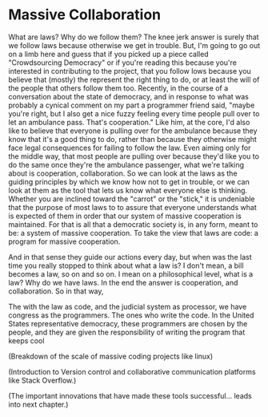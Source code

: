 # Massive Collaboration
What are laws? Why do we follow them? The knee jerk answer is surely that we follow laws because otherwise we get in trouble. But, I'm going to go out on a limb here and guess that if you picked up a piece called "Crowdsourcing Democracy" or if you're reading this because you're interested in contributing to the project, that you follow lows because you believe that (mostly) the represent the right thing to do, or at least the will of the people that others follow them too. Recently, in the course of a conversation about the state of democracy, and in response to what was probably a cynical comment on my part a programmer friend said, "maybe you're right, but I also get a nice fuzzy feeling every time people pull over to let an ambulance pass. That's cooperation." Like him, at the core, I'd also like to believe that everyone is pulling over for the ambulance because they know that it's a good thing to do, rather than because they otherwise might face legal consequences for failing to follow the law. Even aiming only for the middle way, that most people are pulling over because they'd like you to do the same once they're the ambulance passenger, what we're talking about is cooperation, collaboration. So we can look at the laws as the guiding principles by which we know how not to get in trouble, or we can look at them as the tool that lets us know what everyone else is thinking. Whether you are inclined toward the "carrot" or the "stick," it is undeniable that the purpose of most laws to to assure that everyone understands what is expected of them in order that our system of massive cooperation is maintained. For that is all that a democratic society is, in any form, meant to be: a system of massive cooperation. To take the view that laws are code: a program for massive cooperation.






And in that sense they guide our actions every day, but when was the last time you really stopped to think about what a law is? I don't mean, a bill becomes a law, so on and so on. I mean on a philosophical level, what is a law? Why do we have laws. In the end the answer is cooperation, and collaboration. So in that way,


The with the law as code, and the judicial system as processor, we have congress as the programmers. The ones who write the code. In the United States representative democracy, these programmers are chosen by the people, and they are given the responsibility of writing the program that keeps cool






(Breakdown of the scale of massive coding projects like linux)

(Introduction to Version control and collaborative communication platforms like Stack Overflow.)

(The important innovations that have made these tools successful... leads into next chapter.)